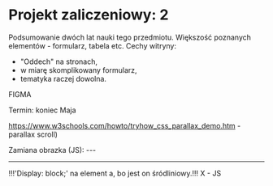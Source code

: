 # Projekt zaliczeniowy: 2

Podsumowanie dwóch lat nauki tego przedmiotu.
Większość poznanych elementów - formularz, tabela etc.
Cechy witryny:
- "Oddech" na stronach,
- w miarę skomplikowany formularz,
- tematyka raczej dowolna.

FIGMA

Termin: koniec Maja




https://www.w3schools.com/howto/tryhow_css_parallax_demo.htm - parallax scroll)


Zamiana obrazka (JS): ---
<script>
function imgChange()
{
document.getElementById('img_id').src="path");
}
</script>
---


!!!'Display: block;' na element a, bo jest on śródliniowy.!!!
X - JS
